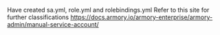 Have created sa.yml, role.yml and rolebindings.yml
Refer to this site for further classifications https://docs.armory.io/armory-enterprise/armory-admin/manual-service-account/
